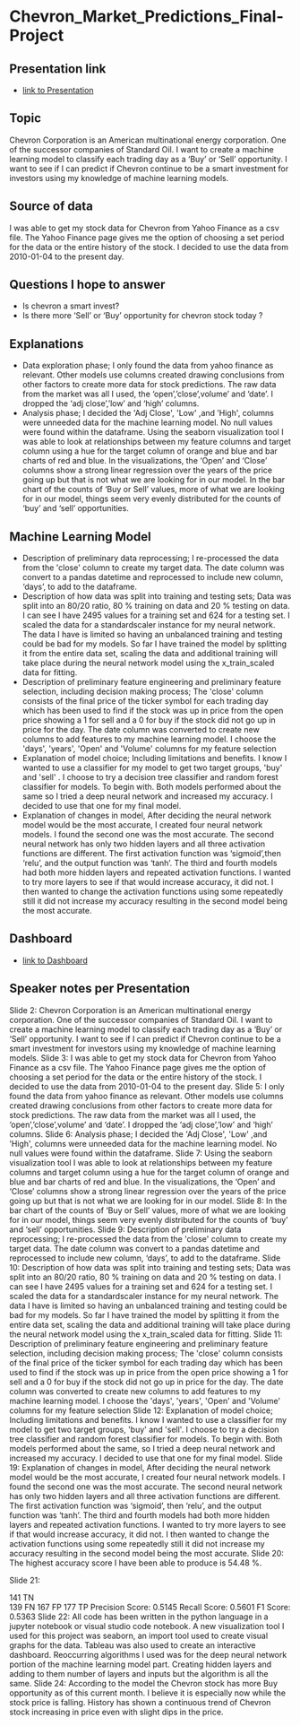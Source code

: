 # Chevron_Market_Predictions_Final-Project
## Presentation link 

* [link to Presentation](https://docs.google.com/presentation/d/1x07APtx2-hP-XlsoJkWb0-fVOihlpX5NFsXfTRuWEKo/edit?usp=sharing)
## Topic 
Chevron Corporation is an American multinational energy corporation. One of the successor companies of Standard Oil. I want to create a machine learning model to classify each trading day as a ‘Buy’ or ‘Sell’ opportunity. I want to see if I can predict if Chevron continue to be a smart investment for investors using my knowledge of machine learning models.
## Source of data
I was able to get my stock data for Chevron from Yahoo Finance as a csv file. The Yahoo Finance page gives me the option of choosing a set period for the data or the entire history of the stock. I decided to use the data from 2010-01-04 to the present day.
## Questions I hope to answer
* Is chevron a smart invest?
* Is there more ‘Sell’ or ‘Buy’ opportunity for chevron stock today ?

## Explanations
* Data exploration phase; I only found the data from yahoo finance as relevant. Other models use columns created drawing conclusions from other factors to create more data for stock predictions. The raw data from the market was all I used, the ‘open’,’close’,volume’ and ‘date’. I dropped the ‘adj close’,’low’ and ‘high’ columns.
*  Analysis phase;  I decided the 'Adj Close', 'Low' ,and ’High', columns were unneeded data for the machine learning model. No null values were found within the dataframe. Using the seaborn visualization tool I was able to look at relationships between my feature columns and target column using a hue for the target column of orange and blue and bar charts of red and blue. In the visualizations, the ‘Open’ and ‘Close’ columns show a strong linear regression over the years of the price going up but that is not what we are looking for in our model. In the bar chart of the counts of ‘Buy or Sell’ values, more of what we are looking for in our model, things seem very evenly distributed for the counts of ‘buy’ and ‘sell’ opportunities.
 
## Machine Learning Model
* Description of preliminary data reprocessing; I re-processed the data from the 'close' column to create my target data. The date column was convert to a pandas datetime and reprocessed to include new column, ‘days’, to add to the dataframe.
* Description of how data was split into training and testing sets; Data was split into an 80/20 ratio, 80 % training on data and 20 % testing on data. I can see I have 2495 values for a training set and 624 for a testing set. I scaled the data for a standardscaler instance for my neural network. The  data I have is limited so having an unbalanced training and testing could be bad for my models. So far I have trained the model by splitting it from the entire data set, scaling the data and additional training will take place during the neural network model using the x_train_scaled data for fitting.
* Description of preliminary feature engineering and preliminary feature selection, including decision making process; The 'close' column consists of the final price of the ticker symbol for each trading day which has been used to find if the stock was up in price from the open price showing a 1 for sell and a 0 for buy if the stock did not go up in price for the day. The date column was converted to create new columns to add features to my machine learning model. I choose the 'days', 'years', 'Open' and 'Volume' columns for my feature selection
* Explanation of model choice; Including limitations and benefits. I know I wanted to use a classifier for my model to get two target groups, 'buy' and 'sell' .  I choose to try a decision tree classifier and random forest classifier for models. To begin with. Both models performed about the same so I tried a deep neural network and increased my accuracy. I decided to use that one for my final model.
* Explanation of changes in model, After deciding the neural network model would be the most accurate, I created four neural network models. I found the second one was the most accurate. The second neural network has only two hidden layers and all three activation functions are different. The first activation function was ‘sigmoid’,then ‘relu’, and the output function was ‘tanh’. The third and fourth models had both more hidden layers and repeated activation functions. I wanted to try more layers to see if that would increase accuracy, it did not. I then wanted to change the activation functions using some repeatedly still it did not increase my accuracy resulting in the second model being the most accurate.


## Dashboard

*  [link to Dashboard](https://public.tableau.com/app/profile/kevin7960/viz/CVX_Dash1/Interactive#2)







## Speaker notes per Presentation
Slide 2:
Chevron Corporation is an American multinational energy corporation. One of the successor companies of Standard Oil. I want to create a machine learning model to classify each trading day as a ‘Buy’ or ‘Sell’ opportunity. I want to see if I can predict if Chevron continue to be a smart investment for investors using my knowledge of machine learning models.
Slide 3:
I was able to get my stock data for Chevron from Yahoo Finance as a csv file. The Yahoo Finance page gives me the option of choosing a set period for the data or the entire history of the stock. I decided to use the data from 2010-01-04 to the present day.
Slide 5: 
I only found the data from yahoo finance as relevant. Other models use columns created drawing conclusions from other factors to create more data for stock predictions. The raw data from the market was all I used, the ‘open’,’close’,volume’ and ‘date’. I dropped the ‘adj close’,’low’ and ‘high’ columns.
Slide 6: 
Analysis phase;  I decided the 'Adj Close', 'Low' ,and ’High', columns were unneeded data for the machine learning model. No null values were found within the dataframe.
Slide 7: 
Using the seaborn visualization tool I was able to look at relationships between my feature columns and target column using a hue for the target column of orange and blue and bar charts of red and blue. In the visualizations, the ‘Open’ and ‘Close’ columns show a strong linear regression over the years of the price going up but that is not what we are looking for in our model.
Slide 8:
In the bar chart of the counts of ‘Buy or Sell’ values, more of what we are looking for in our model, things seem very evenly distributed for the counts of ‘buy’ and ‘sell’ opportunities.
Slide 9:
Description of preliminary data reprocessing; I re-processed the data from the 'close' column to create my target data. The date column was convert to a pandas datetime and reprocessed to include new column, ‘days’, to add to the dataframe.
Slide 10:
Description of how data was split into training and testing sets; Data was split into an 80/20 ratio, 80 % training on data and 20 % testing on data. I can see I have 2495 values for a training set and 624 for a testing set. I scaled the data for a standardscaler instance for my neural network. The  data I have is limited so having an unbalanced training and testing could be bad for my models. So far I have trained the model by splitting it from the entire data set, scaling the data and additional training will take place during the neural network model using the x_train_scaled data for fitting.
Slide 11:
Description of preliminary feature engineering and preliminary feature selection, including decision making process; The 'close' column consists of the final price of the ticker symbol for each trading day which has been used to find if the stock was up in price from the open price showing a 1 for sell and a 0 for buy if the stock did not go up in price for the day. The date column was converted to create new columns to add features to my machine learning model. I choose the 'days', 'years', 'Open' and 'Volume' columns for my feature selection
Slide 12:
Explanation of model choice; Including limitations and benefits. I know I wanted to use a classifier for my model to get two target groups, 'buy' and 'sell'.  I choose to try a decision tree classifier and random forest classifier for models. To begin with. Both models performed about the same, so I tried a deep neural network and increased my accuracy. I decided to use that one for my final model.
Slide 19:
Explanation of changes in model, After deciding the neural network model would be the most accurate, I created four neural network models. I found the second one was the most accurate. The second neural network has only two hidden layers and all three activation functions are different. The first activation function was ‘sigmoid’, then ‘relu’, and the output function was ‘tanh’. The third and fourth models had both more hidden layers and repeated activation functions. I wanted to try more layers to see if that would increase accuracy, it did not. I then wanted to change the activation functions using some repeatedly still it did not increase my accuracy resulting in the second model being the most accurate.
Slide 20:
The highest accuracy score I have been able to produce is 54.48 %.

Slide 21:

141 TN  
139 FN 
167 FP 
177 TP
Precision Score: 0.5145
Recall Score: 0.5601
F1 Score: 0.5363 
Slide 22:
All code has been written in the python language in a jupyter notebook or visual studio code notebook. A new visualization tool I used for this project was seaborn, an import tool used to create visual graphs for the data. Tableau was also used to create an interactive dashboard. Reoccurring algorithms I used was for the deep neural network portion of the machine learning model part. Creating hidden layers and adding to them number of layers and inputs but the algorithm is all the same.
Slide 24:
According to the model the Chevron stock has more Buy opportunity as of this current month. I believe it is especially now while the stock price is falling. History has shown a continuous trend of Chevron stock increasing in price even with slight dips in the price.




